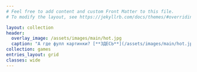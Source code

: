 ```yaml
---
# Feel free to add content and custom Front Matter to this file.
# To modify the layout, see https://jekyllrb.com/docs/themes/#overriding-theme-defaults

layout: collection
header:
  overlay_image: /assets/images/main/hot.jpg
  caption: "А где фулл картинки? [**ЗДЕСЬ**](/assets/images/main/hot.jpg)"
collection: games
entries_layout: grid
classes: wide
---
```

